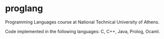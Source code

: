 # proglang

Programming Languages course at National Technical University of Athens.

Code implemented in the following languages: C, C++, Java, Prolog, Ocaml.
